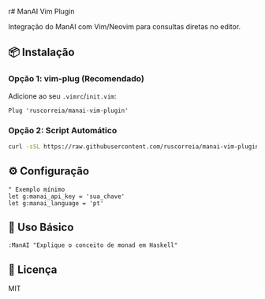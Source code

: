r# ManAI Vim Plugin

Integração do ManAI com Vim/Neovim para consultas diretas no editor.

## 📦 Instalação

### Opção 1: vim-plug (Recomendado)
Adicione ao seu `.vimrc`/`init.vim`:
```vim
Plug 'ruscorreia/manai-vim-plugin'
```

### Opção 2: Script Automático
```bash
curl -sSL https://raw.githubusercontent.com/ruscorreia/manai-vim-plugin/main/install.sh | bash
```

## ⚙️ Configuração
```vim
" Exemplo mínimo
let g:manai_api_key = 'sua_chave'
let g:manai_language = 'pt'
```

## 🚀 Uso Básico
```vim
:ManAI "Explique o conceito de monad em Haskell"
```

## 📜 Licença
MIT